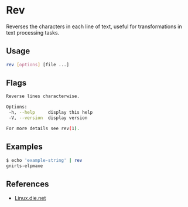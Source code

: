 # Rev

Reverses the characters in each line of text, useful for transformations in text processing tasks.

## Usage

```bash
rev [options] [file ...]
```

## Flags

```bash
Reverse lines characterwise.

Options:
 -h, --help     display this help
 -V, --version  display version

For more details see rev(1).
```

## Examples

```bash
$ echo 'example-string' | rev
gnirts-elpmaxe
```

## References

- [Linux.die.net](https://linux.die.net/man/1/rev)
